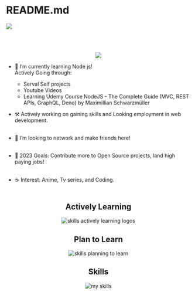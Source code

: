 # README.md
<img src="https://readme-typing-svg.demolab.com?font=Fira+Code&size=30&duration=4000&pause=1000&color=F7F7F7&vCenter=true=true&width=435&lines=Hello%2C+I'm+Niraj.;Welcome+to+my+profile!" align="middle" lt="I'm Niraj" />
<h2></h2><br><br>

<div id="header" align="center">
  <div id="header" align="center">
  <img src="https://media.giphy.com/media/TilmLMmWrRYYHjLfub/giphy.gif"/>
  </div>
</div>


* 🌳 I’m currently learning Node js! <br> 
Actively Going through:
  - Serval Self projects
  - Youtube Videos
  - Learning Udemy Course NodeJS - The Complete Guide (MVC, REST APIs, GraphQL, Deno) by Maximillian Schwarzmüller
  
* ⚒️ Actively working on gaining skills and Looking employment in web development.<br><br>

* 🐾 I’m looking to network and make friends here! <br><br>

* 🌊 2023 Goals: Contribute more to Open Source projects, land high paying jobs! <br><br>

* ☕ Interest: Anime, Tv series, and Coding. <br><br>

  

<div align="center">
  <h2> <strong> Actively Learning </strong></h2>
  <img src="https://skillicons.dev/icons?i=nodejs,express,mongodb,mongoose" alt="skills actively learning logos"> <br> 
  <h2> <strong> Plan to Learn </strong></h2>
  <img src="https://skillicons.dev/icons?i=prisma,ts,graphql,bootstrap&perline=6" alt="skills planning to learn">
  <h2> <strong> Skills </strong></h2>
  <img src="https://skillicons.dev/icons?i=html,css,react,js,nextjs,tailwindcss,firebase,webpack,wordpress,postgres,mysql,git,ps,&perline=6" alt="my skills">
</div>
